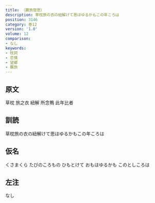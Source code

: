 ```yaml
---
title: （羇旅發思）
description: 草枕旅の衣の紐解けて思ほゆるかもこの年ころは
position: 3146
category: 巻12
version: '1.0'
volume: 12
comparison:
- なし
keywords:
- 枕詞
- 恋情
- 望郷
- 羈旅
---
```


## 原文

草枕 旅之衣 紐解 所念鴨 此年比者

## 訓読

草枕旅の衣の紐解けて思ほゆるかもこの年ころは

## 仮名

くさまくら たびのころもの ひもとけて おもほゆるかも このとしころは

## 左注

なし
